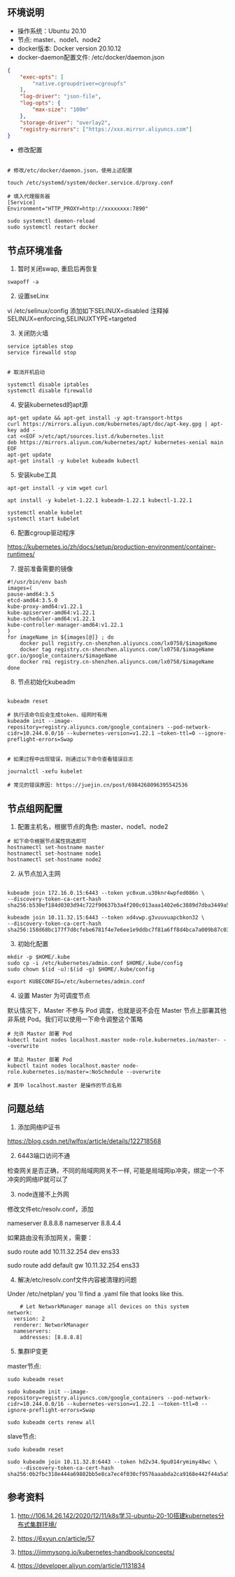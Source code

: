 

## 环境说明

- 操作系统：Ubuntu 20.10
- 节点: master、node1、node2
- docker版本: Docker version 20.10.12
- docker-daemon配置文件: /etc/docker/daemon.json
```json
{
    "exec-opts": [
        "native.cgroupdriver=cgroupfs"
    ],
    "log-driver": "json-file",
    "log-opts": {
        "max-size": "100m"
    },
    "storage-driver": "overlay2",
    "registry-mirrors": ["https://xxx.mirror.aliyuncs.com"]
}
```
- 修改配置

```shell

# 修改/etc/docker/daemon.json，使用上述配置

touch /etc/systemd/system/docker.service.d/proxy.conf

# 填入代理服务器
[Service]
Environment="HTTP_PROXY=http://xxxxxxxx:7890"

sudo systemctl daemon-reload
sudo systemctl restart docker

```



## 节点环境准备

1. 暂时关闭swap, 重启后再恢复

```shell
swapoff -a
```

2. 设置seLinx

vi /etc/selinux/config
添加如下SELINUX=disabled
注释掉SELINUX=enforcing,SELINUXTYPE=targeted

3. 关闭防火墙

```shell
service iptables stop
service firewalld stop


# 取消开机启动

systemctl disable iptables
systemctl disable firewalld
```

4. 安装kubernetesd的apt源

```shell
apt-get update && apt-get install -y apt-transport-https
curl https://mirrors.aliyun.com/kubernetes/apt/doc/apt-key.gpg | apt-key add - 
cat <<EOF >/etc/apt/sources.list.d/kubernetes.list
deb https://mirrors.aliyun.com/kubernetes/apt/ kubernetes-xenial main
EOF  
apt-get update
apt-get install -y kubelet kubeadm kubectl
```

5. 安装kube工具

```shell
apt-get install -y vim wget curl

apt install -y kubelet-1.22.1 kubeadm-1.22.1 kubectl-1.22.1

systemctl enable kubelet
systemctl start kubelet
```

6. 配置cgroup驱动程序

https://kubernetes.io/zh/docs/setup/production-environment/container-runtimes/


7. 提前准备需要的镜像

```shell
#!/usr/bin/env bash
images=(
pause-amd64:3.5
etcd-amd64:3.5.0
kube-proxy-amd64:v1.22.1
kube-apiserver-amd64:v1.22.1
kube-scheduler-amd64:v1.22.1
kube-controller-manager-amd64:v1.22.1
)
for imageName in ${images[@]} ; do
    docker pull registry.cn-shenzhen.aliyuncs.com/lx0758/$imageName
    docker tag registry.cn-shenzhen.aliyuncs.com/lx0758/$imageName gcr.io/google_containers/$imageName
    docker rmi registry.cn-shenzhen.aliyuncs.com/lx0758/$imageName
done
```


8. 节点初始化kubeadm

```shell

kubeadm reset

# 执行该命令后会生成token，组网时有用
kubeadm init --image-repository=registry.aliyuncs.com/google_containers --pod-network-cidr=10.244.0.0/16 --kubernetes-version=v1.22.1 —token-ttl=0 --ignore-preflight-errors=Swap


# 如果过程中出现错误，则通过以下命令查看错误日志

journalctl -xefu kubelet

# 常见的错误原因: https://juejin.cn/post/6984268096395542536 

```


## 节点组网配置


1. 配置主机名，根据节点的角色: master、node1、node2

```shell
# 如下命令根据节点属性挑选即可
hostnamectl set-hostname master
hostnamectl set-hostname node1
hostnamectl set-hostname node2
```

2. 从节点加入主网

```shell

kubeadm join 172.16.0.15:6443 --token yc0xum.u30knr4wpfed086n \
--discovery-token-ca-cert-hash sha256:b530ef184d0303d94c722f90637b3a4f200c013aaa1402e6c3889d7dba3449a5

kubeadm join 10.11.32.15:6443 --token xd4vwp.g3vuuvuapcbkon32 \
--discovery-token-ca-cert-hash sha256:158d68bc177f7d8cfebe6781f4e7e6ee1e9ddbc7f81a6ff8d4bca7a009b87c03

```

3. 初始化配置


```shell
mkdir -p $HOME/.kube
sudo cp -i /etc/kubernetes/admin.conf $HOME/.kube/config
sudo chown $(id -u):$(id -g) $HOME/.kube/config

export KUBECONFIG=/etc/kubernetes/admin.conf
```


4. 设置 Master 为可调度节点

默认情况下，Master 不参与 Pod 调度，也就是说不会在 Master 节点上部署其他非系统 Pod。我们可以使用一下命令调整这个策略

```shell
# 允许 Master 部署 Pod
kubectl taint nodes localhost.master node-role.kubernetes.io/master- --overwrite

# 禁止 Master 部署 Pod
kubectl taint nodes localhost.master node-role.kubernetes.io/master=:NoSchedule --overwrite

# 其中 localhost.master 是操作的节点名称
```


## 问题总结

1. 添加网络IP证书

https://blog.csdn.net/lwlfox/article/details/122718568

2. 6443端口访问不通

检查网关是否正确，不同的局域网网关不一样, 可能是局域网ip冲突，绑定一个不冲突的网络IP就可以了

3. node连接不上外网

修改文件etc/resolv.conf，添加

nameserver 8.8.8.8
nameserver 8.8.4.4

如果路由没有添加网关，需要：

sudo route add 10.11.32.254 dev ens33

sudo route add default gw 10.11.32.254  ens33


4. 解决/etc/resolv.conf文件内容被清理的问题

Under /etc/netplan/ you 'll find a .yaml file that looks like this.

```shell
    # Let NetworkManager manage all devices on this system
network:
  version: 2
  renderer: NetworkManager
  nameservers:
    addresses: [8.8.8.8]
```

5. 集群IP变更

master节点:


```shell
sudo kubeadm reset

sudo kubeadm init --image-repository=registry.aliyuncs.com/google_containers --pod-network-cidr=10.244.0.0/16 --kubernetes-version=v1.22.1 -—token-ttl=0 --ignore-preflight-errors=Swap

sudo kubeadm certs renew all
```

slave节点:

```shell
sudo kubeadm reset

sudo kubeadm join 10.11.32.8:6443 --token hd2v34.9pu014rymimy48wc \
	--discovery-token-ca-cert-hash sha256:0b2fbc318e444a69882bb5e8ca7ec4f030cf9576aaabda2ca9168e442f44a5a5

```


## 参考资料


1. http://106.14.26.142/2020/12/11/k8s学习-ubuntu-20-10搭建kubernetes分布式集群环境/

2. https://6xyun.cn/article/57

3. https://jimmysong.io/kubernetes-handbook/concepts/

4. https://developer.aliyun.com/article/1131834